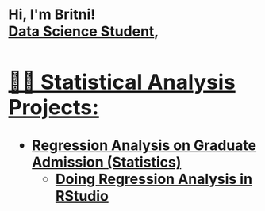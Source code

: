 <h1>Hi, I'm Britni! <br/><a href="https://github.com/brit-dotcom">Data Science Student</a>, <a href="https://www.linkedin.com/in/britnibarcelo/">

<h2>👨‍💻 Statistical Analysis Projects:</h2>

- <b>Regression Analysis on Graduate Admission (Statistics)</b>
  - [Doing Regression Analysis in RStudio]()
